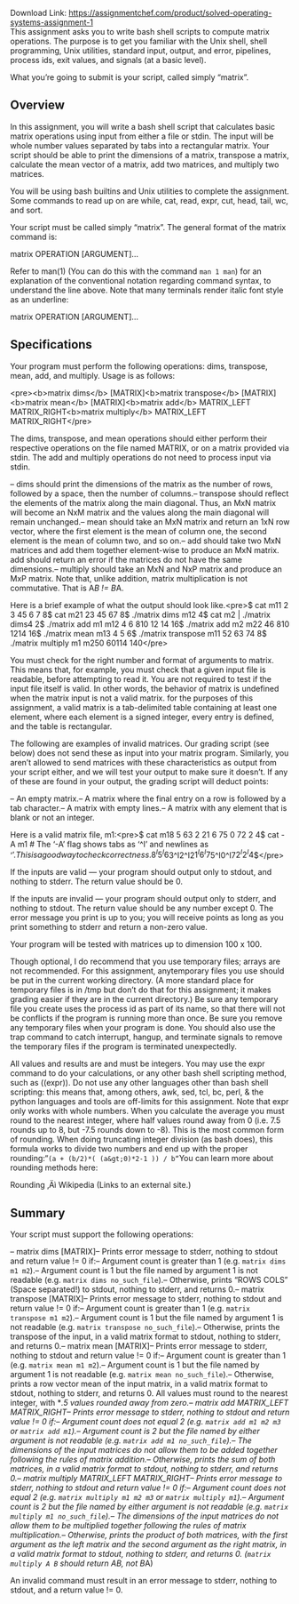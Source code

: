 Download Link: https://assignmentchef.com/product/solved-operating-systems-assignment-1
<br>
This assignment asks you to write bash shell scripts to compute matrix operations. The purpose is to get you familiar with the Unix shell, shell programming, Unix utilities, standard input, output, and error, pipelines, process ids, exit values, and signals (at a basic level).

What you’re going to submit is your script, called simply “matrix”.

## Overview

In this assignment, you will write a bash shell script that calculates basic matrix operations using input from either a file or stdin. The input will be whole number values separated by tabs into a rectangular matrix. Your script should be able to print the dimensions of a matrix, transpose a matrix, calculate the mean vector of a matrix, add two matrices, and multiply two matrices.

You will be using bash builtins and Unix utilities to complete the assignment. Some commands to read up on are while, cat, read, expr, cut, head, tail, wc, and sort.

Your script must be called simply “matrix”. The general format of the matrix command is:

matrix OPERATION [ARGUMENT]…

Refer to man(1) (You can do this with the command `man 1 man`) for an explanation of the conventional notation regarding command syntax, to understand the line above. Note that many terminals render italic font style as an underline:

matrix OPERATION [ARGUMENT]…

## Specifications

Your program must perform the following operations: dims, transpose, mean, add, and multiply. Usage is as follows:

&lt;pre&gt;&lt;b&gt;matrix dims&lt;/b&gt; [MATRIX]&lt;b&gt;matrix transpose&lt;/b&gt; [MATRIX]&lt;b&gt;matrix mean&lt;/b&gt; [MATRIX]&lt;b&gt;matrix add&lt;/b&gt; MATRIX_LEFT MATRIX_RIGHT&lt;b&gt;matrix multiply&lt;/b&gt; MATRIX_LEFT MATRIX_RIGHT&lt;/pre&gt;

The dims, transpose, and mean operations should either perform their respective operations on the file named MATRIX, or on a matrix provided via stdin. The add and multiply operations do not need to process input via stdin.

– dims should print the dimensions of the matrix as the number of rows, followed by a space, then the number of columns.– transpose should reflect the elements of the matrix along the main diagonal. Thus, an MxN matrix will become an NxM matrix and the values along the main diagonal will remain unchanged.– mean should take an MxN matrix and return an 1xN row vector, where the first element is the mean of column one, the second element is the mean of column two, and so on.– add should take two MxN matrices and add them together element-wise to produce an MxN matrix. add should return an error if the matrices do not have the same dimensions.– multiply should take an MxN and NxP matrix and produce an MxP matrix. Note that, unlike addition, matrix multiplication is not commutative. That is A*B != B*A.

Here is a brief example of what the output should look like.&lt;pre&gt;$ cat m11    2    3    45    6    7    8$ cat m21    23    45    67    8$ ./matrix dims m12 4$ cat m2 | ./matrix dims4 2$ ./matrix add m1 m12    4    6    810   12   14   16$ ./matrix add m2 m22    46    810   1214   16$ ./matrix mean m13    4    5    6$ ./matrix transpose m11    52    63    74    8$ ./matrix multiply m1 m250   60114  140&lt;/pre&gt;

You must check for the right number and format of arguments to matrix. This means that, for example, you must check that a given input file is readable, before attempting to read it. You are not required to test if the input file itself is valid. In other words, the behavior of matrix is undefined when the matrix input is not a valid matrix. for the purposes of this assignment, a valid matrix is a tab-delimited table containing at least one element, where each element is a signed integer, every entry is defined, and the table is rectangular.

The following are examples of invalid matrices. Our grading script (see below) does not send these as input into your matrix program. Similarly, you aren’t allowed to send matrices with these characteristics as output from your script either, and we will test your output to make sure it doesn’t. If any of these are found in your output, the grading script will deduct points:

– An empty matrix.– A matrix where the final entry on a row is followed by a tab character.– A matrix with empty lines.– A matrix with any element that is blank or not an integer.

Here is a valid matrix file, m1:&lt;pre&gt;$ cat m18    5    63    2    21    6    75    0    72    2    4$ cat -A m1   # The ‘-A’ flag shows tabs as ‘^I’ and newlines as ‘$’. This is a good way to check correctness.8^I5^I6$3^I2^I2$1^I6^I7$5^I0^I7$2^I2^I4$$&lt;/pre&gt;

If the inputs are valid — your program should output only to stdout, and nothing to stderr. The return value should be 0.

If the inputs are invalid — your program should output only to stderr, and nothing to stdout. The return value should be any number except 0. The error message you print is up to you; you will receive points as long as you print something to stderr and return a non-zero value.

Your program will be tested with matrices up to dimension 100 x 100.

Though optional, I do recommend that you use temporary files; arrays are not recommended. For this assignment, anytemporary files you use should be put in the current working directory. (A more standard place for temporary files is in /tmp but don’t do that for this assignment; it makes grading easier if they are in the current directory.) Be sure any temporary file you create uses the process id as part of its name, so that there will not be conflicts if the program is running more than once. Be sure you remove any temporary files when your program is done. You should also use the trap command to catch interrupt, hangup, and terminate signals to remove the temporary files if the program is terminated unexpectedly.

All values and results are and must be integers. You may use the expr command to do your calculations, or any other bash shell scripting method, such as ((expr)). Do not use any other languages other than bash shell scripting: this means that, among others, awk, sed, tcl, bc, perl, &amp; the python languages and tools are off-limits for this assignment. Note that expr only works with whole numbers. When you calculate the average you must round to the nearest integer, where half values round away from 0 (i.e. 7.5 rounds up to 8, but -7.5 rounds down to -8). This is the most common form of rounding. When doing truncating integer division (as bash does), this formula works to divide two numbers and end up with the proper rounding:“`(a + (b/2)*( (a&gt;0)*2-1 )) / b“`You can learn more about rounding methods here:

Rounding ‚Äì Wikipedia (Links to an external site.)

## Summary

Your script must support the following operations:

– matrix dims [MATRIX]– Prints error message to stderr, nothing to stdout and return value != 0 if:– Argument count is greater than 1 (e.g. `matrix dims m1 m2`).– Argument count is 1 but the file named by argument 1 is not readable (e.g. `matrix dims no_such_file`).– Otherwise, prints “ROWS COLS” (Space separated!) to stdout, nothing to stderr, and returns 0.– matrix transpose [MATRIX]– Prints error message to stderr, nothing to stdout and return value != 0 if:– Argument count is greater than 1 (e.g. `matrix transpose m1 m2`).– Argument count is 1 but the file named by argument 1 is not readable (e.g. `matrix transpose no_such_file`).– Otherwise, prints the transpose of the input, in a valid matrix format to stdout, nothing to stderr, and returns 0.– matrix mean [MATRIX]– Prints error message to stderr, nothing to stdout and return value != 0 if:– Argument count is greater than 1 (e.g. `matrix mean m1 m2`).– Argument count is 1 but the file named by argument 1 is not readable (e.g. `matrix mean no_such_file`).– Otherwise, prints a row vector mean of the input matrix, in a valid matrix format to stdout, nothing to stderr, and returns 0. All values must round to the nearest integer, with ***.5 values rounded away from zero.– matrix add MATRIX_LEFT MATRIX_RIGHT– Prints error message to stderr, nothing to stdout and return value != 0 if:– Argument count does not equal 2 (e.g. `matrix add m1 m2 m3` or `matrix add m1`).– Argument count is 2 but the file named by either argument is not readable (e.g. `matrix add m1 no_such_file`).– The dimensions of the input matrices do not allow them to be added together following the rules of matrix addition.– Otherwise, prints the sum of both matrices, in a valid matrix format to stdout, nothing to stderr, and returns 0.– matrix multiply MATRIX_LEFT MATRIX_RIGHT– Prints error message to stderr, nothing to stdout and return value != 0 if:– Argument count does not equal 2 (e.g. `matrix multiply m1 m2 m3` or `matrix multiply m1`).– Argument count is 2 but the file named by either argument is not readable (e.g. `matrix multiply m1 no_such_file`).– The dimensions of the input matrices do not allow them to be multiplied together following the rules of matrix multiplication.– Otherwise, prints the product of both matrices, with the first argument as the left matrix and the second argument as the right matrix, in a valid matrix format to stdout, nothing to stderr, and returns 0. (`matrix multiply A B` should return A*B, not B*A)

An invalid command must result in an error message to stderr, nothing to stdout, and a return value != 0.